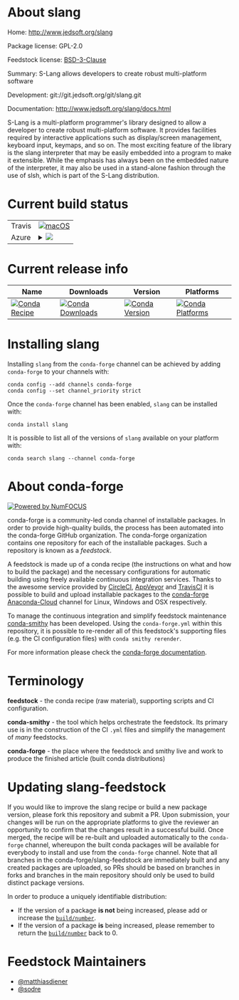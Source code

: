 About slang
===========

Home: http://www.jedsoft.org/slang

Package license: GPL-2.0

Feedstock license: [BSD-3-Clause](https://github.com/conda-forge/slang-feedstock/blob/master/LICENSE.txt)

Summary: S-Lang allows developers to create robust multi-platform software

Development: git://git.jedsoft.org/git/slang.git

Documentation: http://www.jedsoft.org/slang/docs.html

S-Lang is a multi-platform programmer's library designed to allow a
developer to create robust multi-platform software. It provides facilities
required by interactive applications such as display/screen management,
keyboard input, keymaps, and so on. The most exciting feature of the library
is the slang interpreter that may be easily embedded into a program to make
it extensible. While the emphasis has always been on the embedded nature of
the interpreter, it may also be used in a stand-alone fashion through the
use of slsh, which is part of the S-Lang distribution.


Current build status
====================


<table><tr>
    <td>Travis</td>
    <td>
      <a href="https://travis-ci.com/conda-forge/slang-feedstock">
        <img alt="macOS" src="https://img.shields.io/travis/com/conda-forge/slang-feedstock/master.svg?label=macOS">
      </a>
    </td>
  </tr>
    
  <tr>
    <td>Azure</td>
    <td>
      <details>
        <summary>
          <a href="https://dev.azure.com/conda-forge/feedstock-builds/_build/latest?definitionId=2386&branchName=master">
            <img src="https://dev.azure.com/conda-forge/feedstock-builds/_apis/build/status/slang-feedstock?branchName=master">
          </a>
        </summary>
        <table>
          <thead><tr><th>Variant</th><th>Status</th></tr></thead>
          <tbody><tr>
              <td>linux_64</td>
              <td>
                <a href="https://dev.azure.com/conda-forge/feedstock-builds/_build/latest?definitionId=2386&branchName=master">
                  <img src="https://dev.azure.com/conda-forge/feedstock-builds/_apis/build/status/slang-feedstock?branchName=master&jobName=linux&configuration=linux_64_" alt="variant">
                </a>
              </td>
            </tr><tr>
              <td>linux_aarch64</td>
              <td>
                <a href="https://dev.azure.com/conda-forge/feedstock-builds/_build/latest?definitionId=2386&branchName=master">
                  <img src="https://dev.azure.com/conda-forge/feedstock-builds/_apis/build/status/slang-feedstock?branchName=master&jobName=linux&configuration=linux_aarch64_" alt="variant">
                </a>
              </td>
            </tr><tr>
              <td>linux_ppc64le</td>
              <td>
                <a href="https://dev.azure.com/conda-forge/feedstock-builds/_build/latest?definitionId=2386&branchName=master">
                  <img src="https://dev.azure.com/conda-forge/feedstock-builds/_apis/build/status/slang-feedstock?branchName=master&jobName=linux&configuration=linux_ppc64le_" alt="variant">
                </a>
              </td>
            </tr><tr>
              <td>osx_64</td>
              <td>
                <a href="https://dev.azure.com/conda-forge/feedstock-builds/_build/latest?definitionId=2386&branchName=master">
                  <img src="https://dev.azure.com/conda-forge/feedstock-builds/_apis/build/status/slang-feedstock?branchName=master&jobName=osx&configuration=osx_64_" alt="variant">
                </a>
              </td>
            </tr><tr>
              <td>osx_arm64</td>
              <td>
                <a href="https://dev.azure.com/conda-forge/feedstock-builds/_build/latest?definitionId=2386&branchName=master">
                  <img src="https://dev.azure.com/conda-forge/feedstock-builds/_apis/build/status/slang-feedstock?branchName=master&jobName=osx&configuration=osx_arm64_" alt="variant">
                </a>
              </td>
            </tr>
          </tbody>
        </table>
      </details>
    </td>
  </tr>
</table>

Current release info
====================

| Name | Downloads | Version | Platforms |
| --- | --- | --- | --- |
| [![Conda Recipe](https://img.shields.io/badge/recipe-slang-green.svg)](https://anaconda.org/conda-forge/slang) | [![Conda Downloads](https://img.shields.io/conda/dn/conda-forge/slang.svg)](https://anaconda.org/conda-forge/slang) | [![Conda Version](https://img.shields.io/conda/vn/conda-forge/slang.svg)](https://anaconda.org/conda-forge/slang) | [![Conda Platforms](https://img.shields.io/conda/pn/conda-forge/slang.svg)](https://anaconda.org/conda-forge/slang) |

Installing slang
================

Installing `slang` from the `conda-forge` channel can be achieved by adding `conda-forge` to your channels with:

```
conda config --add channels conda-forge
conda config --set channel_priority strict
```

Once the `conda-forge` channel has been enabled, `slang` can be installed with:

```
conda install slang
```

It is possible to list all of the versions of `slang` available on your platform with:

```
conda search slang --channel conda-forge
```


About conda-forge
=================

[![Powered by
NumFOCUS](https://img.shields.io/badge/powered%20by-NumFOCUS-orange.svg?style=flat&colorA=E1523D&colorB=007D8A)](https://numfocus.org)

conda-forge is a community-led conda channel of installable packages.
In order to provide high-quality builds, the process has been automated into the
conda-forge GitHub organization. The conda-forge organization contains one repository
for each of the installable packages. Such a repository is known as a *feedstock*.

A feedstock is made up of a conda recipe (the instructions on what and how to build
the package) and the necessary configurations for automatic building using freely
available continuous integration services. Thanks to the awesome service provided by
[CircleCI](https://circleci.com/), [AppVeyor](https://www.appveyor.com/)
and [TravisCI](https://travis-ci.com/) it is possible to build and upload installable
packages to the [conda-forge](https://anaconda.org/conda-forge)
[Anaconda-Cloud](https://anaconda.org/) channel for Linux, Windows and OSX respectively.

To manage the continuous integration and simplify feedstock maintenance
[conda-smithy](https://github.com/conda-forge/conda-smithy) has been developed.
Using the ``conda-forge.yml`` within this repository, it is possible to re-render all of
this feedstock's supporting files (e.g. the CI configuration files) with ``conda smithy rerender``.

For more information please check the [conda-forge documentation](https://conda-forge.org/docs/).

Terminology
===========

**feedstock** - the conda recipe (raw material), supporting scripts and CI configuration.

**conda-smithy** - the tool which helps orchestrate the feedstock.
                   Its primary use is in the construction of the CI ``.yml`` files
                   and simplify the management of *many* feedstocks.

**conda-forge** - the place where the feedstock and smithy live and work to
                  produce the finished article (built conda distributions)


Updating slang-feedstock
========================

If you would like to improve the slang recipe or build a new
package version, please fork this repository and submit a PR. Upon submission,
your changes will be run on the appropriate platforms to give the reviewer an
opportunity to confirm that the changes result in a successful build. Once
merged, the recipe will be re-built and uploaded automatically to the
`conda-forge` channel, whereupon the built conda packages will be available for
everybody to install and use from the `conda-forge` channel.
Note that all branches in the conda-forge/slang-feedstock are
immediately built and any created packages are uploaded, so PRs should be based
on branches in forks and branches in the main repository should only be used to
build distinct package versions.

In order to produce a uniquely identifiable distribution:
 * If the version of a package **is not** being increased, please add or increase
   the [``build/number``](https://docs.conda.io/projects/conda-build/en/latest/resources/define-metadata.html#build-number-and-string).
 * If the version of a package **is** being increased, please remember to return
   the [``build/number``](https://docs.conda.io/projects/conda-build/en/latest/resources/define-metadata.html#build-number-and-string)
   back to 0.

Feedstock Maintainers
=====================

* [@matthiasdiener](https://github.com/matthiasdiener/)
* [@sodre](https://github.com/sodre/)

